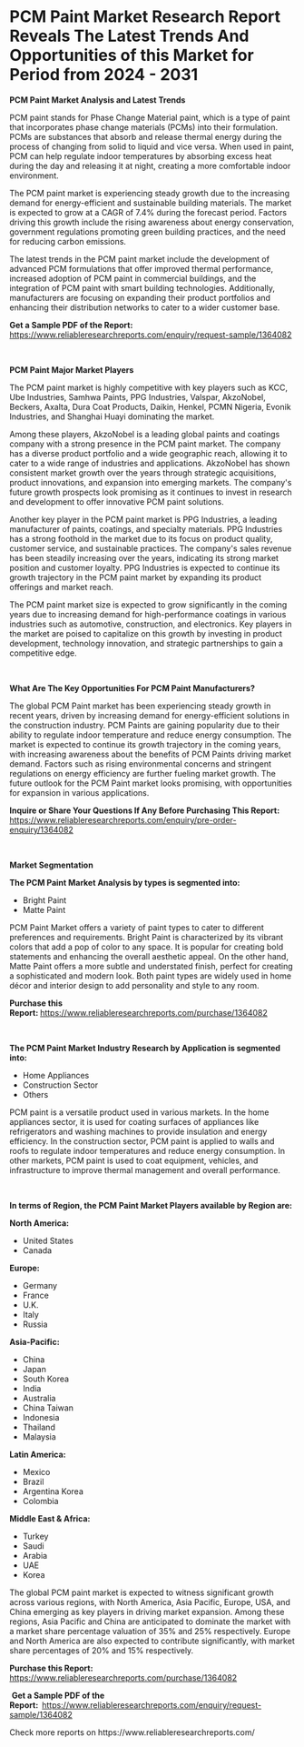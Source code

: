 <p><h1>PCM Paint Market Research Report Reveals The Latest Trends And Opportunities of this Market for Period from 2024 - 2031</h1></p><p><strong>PCM Paint Market Analysis and Latest Trends</strong></p>
<p><p>PCM paint stands for Phase Change Material paint, which is a type of paint that incorporates phase change materials (PCMs) into their formulation. PCMs are substances that absorb and release thermal energy during the process of changing from solid to liquid and vice versa. When used in paint, PCM can help regulate indoor temperatures by absorbing excess heat during the day and releasing it at night, creating a more comfortable indoor environment.</p><p>The PCM paint market is experiencing steady growth due to the increasing demand for energy-efficient and sustainable building materials. The market is expected to grow at a CAGR of 7.4% during the forecast period. Factors driving this growth include the rising awareness about energy conservation, government regulations promoting green building practices, and the need for reducing carbon emissions.</p><p>The latest trends in the PCM paint market include the development of advanced PCM formulations that offer improved thermal performance, increased adoption of PCM paint in commercial buildings, and the integration of PCM paint with smart building technologies. Additionally, manufacturers are focusing on expanding their product portfolios and enhancing their distribution networks to cater to a wider customer base.</p></p>
<p><strong>Get a Sample PDF of the Report:&nbsp;</strong> <a href="https://www.reliableresearchreports.com/enquiry/request-sample/1364082">https://www.reliableresearchreports.com/enquiry/request-sample/1364082</a></p>
<p>&nbsp;</p>
<p><strong>PCM Paint Major Market Players</strong></p>
<p><p>The PCM paint market is highly competitive with key players such as KCC, Ube Industries, Samhwa Paints, PPG Industries, Valspar, AkzoNobel, Beckers, Axalta, Dura Coat Products, Daikin, Henkel, PCMN Nigeria, Evonik Industries, and Shanghai Huayi dominating the market.</p><p>Among these players, AkzoNobel is a leading global paints and coatings company with a strong presence in the PCM paint market. The company has a diverse product portfolio and a wide geographic reach, allowing it to cater to a wide range of industries and applications. AkzoNobel has shown consistent market growth over the years through strategic acquisitions, product innovations, and expansion into emerging markets. The company's future growth prospects look promising as it continues to invest in research and development to offer innovative PCM paint solutions.</p><p>Another key player in the PCM paint market is PPG Industries, a leading manufacturer of paints, coatings, and specialty materials. PPG Industries has a strong foothold in the market due to its focus on product quality, customer service, and sustainable practices. The company's sales revenue has been steadily increasing over the years, indicating its strong market position and customer loyalty. PPG Industries is expected to continue its growth trajectory in the PCM paint market by expanding its product offerings and market reach.</p><p>The PCM paint market size is expected to grow significantly in the coming years due to increasing demand for high-performance coatings in various industries such as automotive, construction, and electronics. Key players in the market are poised to capitalize on this growth by investing in product development, technology innovation, and strategic partnerships to gain a competitive edge.</p></p>
<p>&nbsp;</p>
<p><strong>What Are The Key Opportunities For PCM Paint Manufacturers?</strong></p>
<p><p>The global PCM Paint market has been experiencing steady growth in recent years, driven by increasing demand for energy-efficient solutions in the construction industry. PCM Paints are gaining popularity due to their ability to regulate indoor temperature and reduce energy consumption. The market is expected to continue its growth trajectory in the coming years, with increasing awareness about the benefits of PCM Paints driving market demand. Factors such as rising environmental concerns and stringent regulations on energy efficiency are further fueling market growth. The future outlook for the PCM Paint market looks promising, with opportunities for expansion in various applications.</p></p>
<p><strong>Inquire or Share Your Questions If Any Before Purchasing This Report:</strong> <a href="https://www.reliableresearchreports.com/enquiry/pre-order-enquiry/1364082">https://www.reliableresearchreports.com/enquiry/pre-order-enquiry/1364082</a></p>
<p>&nbsp;</p>
<p><strong>Market Segmentation</strong></p>
<p><strong>The PCM Paint Market Analysis by types is segmented into:</strong></p>
<p><ul><li>Bright Paint</li><li>Matte Paint</li></ul></p>
<p><p>PCM Paint Market offers a variety of paint types to cater to different preferences and requirements. Bright Paint is characterized by its vibrant colors that add a pop of color to any space. It is popular for creating bold statements and enhancing the overall aesthetic appeal. On the other hand, Matte Paint offers a more subtle and understated finish, perfect for creating a sophisticated and modern look. Both paint types are widely used in home décor and interior design to add personality and style to any room.</p></p>
<p><strong>Purchase this Report:&nbsp;</strong><a href="https://www.reliableresearchreports.com/purchase/1364082">https://www.reliableresearchreports.com/purchase/1364082</a></p>
<p>&nbsp;</p>
<p><strong>The PCM Paint Market Industry Research by Application is segmented into:</strong></p>
<p><ul><li>Home Appliances</li><li>Construction Sector</li><li>Others</li></ul></p>
<p><p>PCM paint is a versatile product used in various markets. In the home appliances sector, it is used for coating surfaces of appliances like refrigerators and washing machines to provide insulation and energy efficiency. In the construction sector, PCM paint is applied to walls and roofs to regulate indoor temperatures and reduce energy consumption. In other markets, PCM paint is used to coat equipment, vehicles, and infrastructure to improve thermal management and overall performance.</p></p>
<p>&nbsp;</p>
<p><strong>In terms of Region, the PCM Paint Market Players available by Region are:</strong></p>
<p>
    <p> <strong> North America: </strong>
        <ul>
            <li>United States</li>
            <li>Canada</li>
        </ul>
        </p> 
    <p> <strong> Europe: </strong>
        <ul>
            <li>Germany</li>
            <li>France</li>
            <li>U.K.</li>
            <li>Italy</li>
            <li>Russia</li>
        </ul>
        </p> 
    <p> <strong> Asia-Pacific: </strong>
        <ul>
            <li>China</li>
            <li>Japan</li>
            <li>South Korea</li>
            <li>India</li>
            <li>Australia</li>
            <li>China Taiwan</li>
            <li>Indonesia</li>
            <li>Thailand</li>
            <li>Malaysia</li>
        </ul>
        </p> 
    <p> <strong> Latin America: </strong>
        <ul>
            <li>Mexico</li>
            <li>Brazil</li>
            <li>Argentina Korea</li>
            <li>Colombia</li>
        </ul>
        </p> 
    <p> <strong> Middle East & Africa: </strong>
        <ul>
            <li>Turkey</li>
            <li>Saudi</li>
            <li>Arabia</li>
            <li>UAE</li>
            <li>Korea</li>
        </ul>
    </p>
    </p>
<p><p>The global PCM paint market is expected to witness significant growth across various regions, with North America, Asia Pacific, Europe, USA, and China emerging as key players in driving market expansion. Among these regions, Asia Pacific and China are anticipated to dominate the market with a market share percentage valuation of 35% and 25% respectively. Europe and North America are also expected to contribute significantly, with market share percentages of 20% and 15% respectively.</p></p>
<p><strong>Purchase this Report: </strong><a href="https://www.reliableresearchreports.com/purchase/1364082">https://www.reliableresearchreports.com/purchase/1364082</a></p>
<p>&nbsp;<strong>Get a Sample PDF of the Report:&nbsp;&nbsp;</strong><a href="https://www.reliableresearchreports.com/enquiry/request-sample/1364082">https://www.reliableresearchreports.com/enquiry/request-sample/1364082</a></p>
<p><strong></strong></p>
<p>Check more reports on https://www.reliableresearchreports.com/</p>